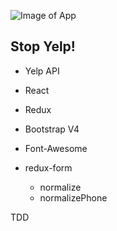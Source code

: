 ![Image of App](https://scontent.xx.fbcdn.net/t31.0-8/15325363_10211396893387241_1457536041559548465_o.jpg)


## Stop Yelp!

- Yelp API

- React

- Redux

- Bootstrap V4

- Font-Awesome

- redux-form

  - normalize
  - normalizePhone


TDD
